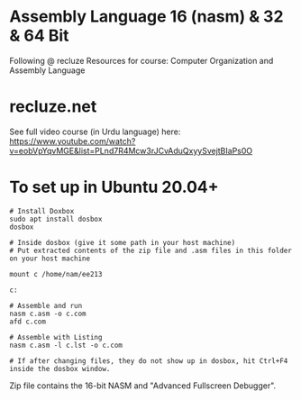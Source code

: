 # Assembly Language  16 (nasm) & 32 & 64 Bit
Following @ recluze
Resources for course: Computer Organization and Assembly Language 
# recluze.net 

See full video course (in Urdu language) here: https://www.youtube.com/watch?v=eobVpYqvMGE&list=PLnd7R4Mcw3rJCvAduQxyySvejtBIaPs0O 

# To set up in Ubuntu 20.04+  


    # Install Doxbox  
    sudo apt install dosbox 
    dosbox 

    # Inside dosbox (give it some path in your host machine) 
    # Put extracted contents of the zip file and .asm files in this folder on your host machine 
    
    mount c /home/nam/ee213 

    c: 

    # Assemble and run 
    nasm c.asm -o c.com 
    afd c.com 

    # Assemble with Listing 
    nasm c.asm -l c.lst -o c.com 
    
    # If after changing files, they do not show up in dosbox, hit Ctrl+F4 inside the dosbox window. 


Zip file contains the 16-bit NASM and "Advanced Fullscreen Debugger". 
